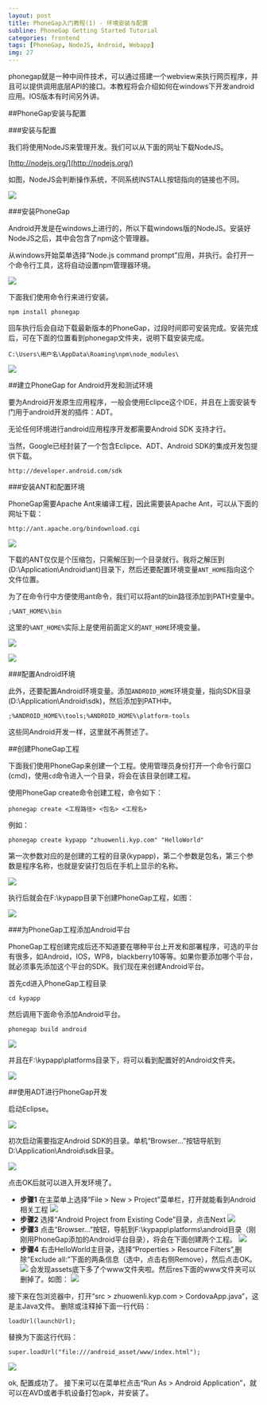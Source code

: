 ```yaml
---
layout: post
title: PhoneGap入门教程(1) - 环境安装与配置
subline: PhoneGap Getting Started Tutorial
categories: frontend
tags: [PhoneGap, NodeJS, Android, Webapp]
img: 27
---
```


phonegap就是一种中间件技术，可以通过搭建一个webview来执行网页程序，并且可以提供调用底层API的接口。本教程将会介绍如何在windows下开发android应用。IOS版本有时间另外讲。

##PhoneGap安装与配置

###安装与配置

我们将使用NodeJS来管理开发。我们可以从下面的网址下载NodeJS。

[http://nodejs.org/](http://nodejs.org/)

如图，NodeJS会判断操作系统，不同系统INSTALL按钮指向的链接也不同。

![][img1]

###安装PhoneGap

Android开发是在windows上进行的，所以下载windows版的NodeJS。安装好NodeJS之后，其中会包含了npm这个管理器。

从windows开始菜单选择“Node.js command prompt”应用，并执行。会打开一个命令行工具，这将自动设置npm管理器环境。

![][img2]

下面我们使用命令行来进行安装。

```plaintext
npm install phonegap
```

回车执行后会自动下载最新版本的PhoneGap，过段时间即可安装完成。安装完成后，可在下面的位置看到phonegap文件夹，说明下载安装完成。

```plaintext
C:\Users\用户名\AppData\Roaming\npm\node_modules\
```

![][img3]



##建立PhoneGap for Android开发和测试环境

要为Android开发原生应用程序，一般会使用Eclipce这个IDE，并且在上面安装专门用于android开发的插件：ADT。

无论任何环境进行android应用程序开发都需要Android SDK 支持才行。

当然，Google已经封装了一个包含Eclipce、ADT、Android SDK的集成开发包提供下载。

```plaintext
http://developer.android.com/sdk
```

###安装ANT和配置环境

PhoneGap需要Apache Ant来编译工程，因此需要装Apache Ant，可以从下面的网址下载：


```plaintext
http://ant.apache.org/bindownload.cgi
```

![][img4]


下载的ANT仅仅是个压缩包，只需解压到一个目录就行。我将之解压到(D:\Application\Android\ant)目录下，然后还要配置环境变量`ANT_HOME`指向这个文件位置。

为了在命令行中方便使用ant命令，我们可以将ant的bin路径添加到PATH变量中。

```plaintext
;%ANT_HOME%\bin
```
这里的`%ANT_HOME%`实际上是使用前面定义的`ANT_HOME`环境变量。

![][img5]

![][img6]

###配置Android环境

此外，还要配置Android环境变量。添加`ANDROID_HOME`环境变量，指向SDK目录(D:\Application\Android\sdk)，然后添加到PATH中。

```plaintext
;%ANDROID_HOME%\tools;%ANDROID_HOME%\platform-tools
```

这些同Android开发一样，这里就不再赘述了。

##创建PhoneGap工程

下面我们使用PhoneGap来创建一个工程。使用管理员身份打开一个命令行窗口(cmd)，使用`cd`命令进入一个目录，将会在该目录创建工程。

使用PhoneGap create命令创建工程，命令如下：

```plaintext
phonegap create <工程路径> <包名> <工程名>
```

例如：

```plaintext
phonegap create kypapp "zhuowenli.kyp.com" "HelloWorld"
```

第一次参数对应的是创建的工程的目录(kypapp)，第二个参数是包名，第三个参数是程序名称，也就是安装打包后在手机上显示的名称。

![][img7]

执行后就会在F:\kypapp目录下创建PhoneGap工程，如图：

![][img8]

###为PhoneGap工程添加Android平台

PhoneGap工程创建完成后还不知道要在哪种平台上开发和部署程序，可选的平台有很多，如Android，IOS，WP8，blackberry10等等。如果你要添加哪个平台，就必须事先添加这个平台的SDK。我们现在来创建Android平台。

首先cd进入PhoneGap工程目录


```plaintext
cd kypapp
```

然后调用下面命令添加Android平台。


```plaintext
phonegap build android
```

![][img9]

并且在F:\kypapp\platforms目录下，将可以看到配置好的Android文件夹。


![][img10]


##使用ADT进行PhoneGap开发

启动Eclipse。

![][img11]

初次启动需要指定Android SDK的目录。单机“Browser...”按钮导航到D:\Application\Android\sdk目录。

![][img12]

点击OK后就可以进入开发环境了。

- **步骤1**  在主菜单上选择“File > New > Project”菜单栏，打开就能看到Android相关工程
  ![][img13]
- **步骤2**  选择“Android Project from Existing Code”目录，点击Next
  ![][img14]
- **步骤3**  点击“Browser...”按钮，导航到F:\kypapp\platforms\android目录（刚刚用PhoneGap添加的Android平台目录），将会在下面创建两个工程。
  ![][img15]
- **步骤4**  右击HelloWorld主目录，选择“Properties > Resource Filters”,删除“Exclude all:”下面的两条信息（选中，点击右侧Remove），然后点击OK。
  ![][img16]
  会发现assets底下多了个www文件夹啦。然后res下面的www文件夹可以删掉了。如图：
  ![][img17]

接下来在包浏览器中，打开“src > zhuowenli.kyp.com > CordovaApp.java”，这是主Java文件。
删除或注释掉下面一行代码：

```plaintext
loadUrl(launchUrl);
```

替换为下面这行代码：

```plaintext
super.loadUrl("file:///android_asset/www/index.html");
```
![][img18]

ok, 配置成功了。 接下来可以在菜单栏点击“Run As > Android Application”，就可以在AVD或者手机设备打包apk，并安装了。

[img1]: {{site.BASE_PATH}}/img/post/PhoneGap/1.png
[img2]: {{site.BASE_PATH}}/img/post/PhoneGap/2.png
[img3]: {{site.BASE_PATH}}/img/post/PhoneGap/3.png
[img4]: {{site.BASE_PATH}}/img/post/PhoneGap/4.png
[img5]: {{site.BASE_PATH}}/img/post/PhoneGap/5.png
[img6]: {{site.BASE_PATH}}/img/post/PhoneGap/6.png
[img7]: {{site.BASE_PATH}}/img/post/PhoneGap/7.png
[img8]: {{site.BASE_PATH}}/img/post/PhoneGap/8.png
[img9]: {{site.BASE_PATH}}/img/post/PhoneGap/9.png
[img10]: {{site.BASE_PATH}}/img/post/PhoneGap/10.png
[img11]: {{site.BASE_PATH}}/img/post/PhoneGap/11.png
[img12]: {{site.BASE_PATH}}/img/post/PhoneGap/12.png
[img13]: {{site.BASE_PATH}}/img/post/PhoneGap/13.png
[img14]: {{site.BASE_PATH}}/img/post/PhoneGap/14.png
[img15]: {{site.BASE_PATH}}/img/post/PhoneGap/15.png
[img16]: {{site.BASE_PATH}}/img/post/PhoneGap/16.png
[img17]: {{site.BASE_PATH}}/img/post/PhoneGap/17.png
[img18]: {{site.BASE_PATH}}/img/post/PhoneGap/18.png